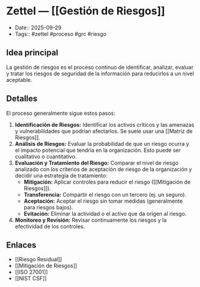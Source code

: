 # Zettel — [[Gestión de Riesgos]]

- Date:: 2025-09-29
- Tags:: #zettel #proceso #grc #riesgo

## Idea principal
La gestión de riesgos es el proceso continuo de identificar, analizar, evaluar y tratar los riesgos de seguridad de la información para reducirlos a un nivel aceptable.

## Detalles
El proceso generalmente sigue estos pasos:

1.  **Identificación de Riesgos:** Identificar los activos críticos y las amenazas y vulnerabilidades que podrían afectarlos. Se suele usar una [[Matriz de Riesgos]].
2.  **Análisis de Riesgos:** Evaluar la probabilidad de que un riesgo ocurra y el impacto potencial que tendría en la organización. Esto puede ser cualitativo o cuantitativo.
3.  **Evaluación y Tratamiento del Riesgo:** Comparar el nivel de riesgo analizado con los criterios de aceptación de riesgo de la organización y decidir una estrategia de tratamiento:
    - **Mitigación:** Aplicar controles para reducir el riesgo ([[Mitigación de Riesgos]]).
    - **Transferencia:** Compartir el riesgo con un tercero (ej. un seguro).
    - **Aceptación:** Aceptar el riesgo sin tomar medidas (generalmente para riesgos bajos).
    - **Evitación:** Eliminar la actividad o el activo que da origen al riesgo.
4.  **Monitoreo y Revisión:** Revisar continuamente los riesgos y la efectividad de los controles.

## Enlaces
- [[Riesgo Residual]]
- [[Mitigación de Riesgos]]
- [[ISO 27001]]
- [[NIST CSF]]